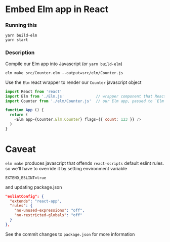 # Embed Elm app in React

### Running this

```
yarn build-elm
yarn start
```

### Description

Compile our Elm app into Javascript (or `yarn build-elm`)

```
elm make src/Counter.elm --output=src/elm/Counter.js
```

Use the `Elm` react wrapper to render our `Counter` javascript object

``` javascript
import React from 'react'
import Elm from './Elm.js'              // wrapper component that React renders
import Counter from './elm/Counter.js'  // our Elm app, passed to `Elm` component as `app` prop

function App () {
  return (
    <Elm app={Counter.Elm.Counter} flags={{ count: 123 }} />
  )
}
```

# Caveat

`elm make` produces javascript that offends `react-scripts` default eslint rules. so we'll have to override it by setting environment variable

```
EXTEND_ESLINT=true
```

and updating package.json

``` json
"eslintConfig": {
  "extends": "react-app",
  "rules": {
    "no-unused-expressions": "off",
    "no-restricted-globals": "off"
  }
},
```

See the commit changes to `package.json` for more information
